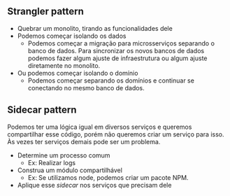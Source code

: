 ## Strangler pattern

- Quebrar um monolito, tirando as funcionalidades dele
- Podemos começar isolando os dados
  - Podemos começar a migração para microsserviços separando o banco de dados. Para sincronizar os novos bancos de dados podemos fazer algum ajuste de infraestrutura ou algum ajuste diretamente no monolito.
- Ou podemos começar isolando o domínio
  - Podemos começar separando os domínios e continuar se conectando no mesmo banco de dados.

## Sidecar pattern

Podemos ter uma lógica igual em diversos serviços e queremos compartilhar esse código, porém não queremos criar um serviço para isso. Às vezes ter serviços demais pode ser um problema.

- Determine um processo comum
  - Ex: Realizar logs
- Construa um módulo compartilhável
  - Ex: Se utilizamos node, podemos criar um pacote NPM.
- Aplique esse _sidecar_ nos serviços que precisam dele
